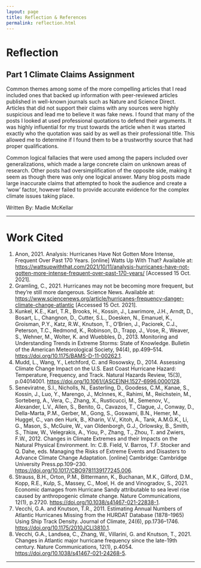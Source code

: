 ```yaml
---
layout: page
title: Reflection & References  
permalink: reflection.html
---
```

# Reflection 
## Part 1 Climate Claims Assignment
Common themes among some of the more compelling articles that I read included ones that backed up information with peer-reviewed articles published in well-known journals such as Nature and Science Direct. Articles that did not support their claims with any sources were highly suspicious and lead me to believe it was fake news. I found that many of the posts I looked at used professional quotations to defend their arguments. It was highly influential for my trust towards the article when it was started exactly who the quotation was said by as well as their professional title. This allowed me to determine if I found them to be a trustworthy source that had proper qualifications. 

Common logical fallacies that were used among the papers included over generalizations, which made a large concrete claim on unknown areas of research. Other posts had oversimplification of the opposite side, making it seem as though there was only one logical answer. Many blog posts made large inaccurate claims that attempted to hook the audience and create a ‘wow’ factor, however failed to provide accurate evidence for the complex climate issues taking place. 


Written By: Madie McKellar

---

# Work Cited
1. Anon, 2021. Analysis: Hurricanes Have Not Gotten More Intense, Frequent Over Past 170 Years. [online] Watts Up With That? Available at: <https://wattsupwiththat.com/2021/10/11/analysis-hurricanes-have-not-gotten-more-intense-frequent-over-past-170-years/> [Accessed 15 Oct. 2021].
1. Gramling, C., 2021. Hurricanes may not be becoming more frequent, but they’re still more dangerous. Science News. Available at: <https://www.sciencenews.org/article/hurricanes-frequency-danger-climate-change-atlantic> [Accessed 15 Oct. 2021].
1. Kunkel, K.E., Karl, T.R., Brooks, H., Kossin, J., Lawrimore, J.H., Arndt, D., Bosart, L., Changnon, D., Cutter, S.L., Doesken, N., Emanuel, K., Groisman, P.Y., Katz, R.W., Knutson, T., O’Brien, J., Paciorek, C.J., Peterson, T.C., Redmond, K., Robinson, D., Trapp, J., Vose, R., Weaver, S., Wehner, M., Wolter, K. and Wuebbles, D., 2013. Monitoring and Understanding Trends in Extreme Storms: State of Knowledge. Bulletin of the American Meteorological Society, 94(4), pp.499–514. <https://doi.org/10.1175/BAMS-D-11-00262.1>.
1. Mudd, L., Wang, Y., Letchford, C. and Rosowsky, D., 2014. Assessing Climate Change Impact on the U.S. East Coast Hurricane Hazard: Temperature, Frequency, and Track. Natural Hazards Review, 15(3), p.04014001. <https://doi.org/10.1061/(ASCE)NH.1527-6996.0000128>.
1. Seneviratne, S.I., Nicholls, N., Easterling, D., Goodess, C.M., Kanae, S., Kossin, J., Luo, Y., Marengo, J., McInnes, K., Rahimi, M., Reichstein, M., Sorteberg, A., Vera, C., Zhang, X., Rusticucci, M., Semenov, V., Alexander, L.V., Allen, S., Benito, G., Cavazos, T., Clague, J., Conway, D., Della-Marta, P.M., Gerber, M., Gong, S., Goswami, B.N., Hemer, M., Huggel, C., van den Hurk, B., Kharin, V.V., Kitoh, A., Tank, A.M.G.K., Li, G., Mason, S., McGuire, W., van Oldenborgh, G.J., Orlowsky, B., Smith, S., Thiaw, W., Velegrakis, A., Yiou, P., Zhang, T., Zhou, T. and Zwiers, F.W., 2012. Changes in Climate Extremes and their Impacts on the Natural Physical Environment. In: C.B. Field, V. Barros, T.F. Stocker and Q. Dahe, eds. Managing the Risks of Extreme Events and Disasters to Advance Climate Change Adaptation. [online] Cambridge: Cambridge University Press.pp.109–230. <https://doi.org/10.1017/CBO9781139177245.006>.
1. Strauss, B.H., Orton, P.M., Bittermann, K., Buchanan, M.K., Gilford, D.M., Kopp, R.E., Kulp, S., Massey, C., Moel, H. de and Vinogradov, S., 2021. Economic damages from Hurricane Sandy attributable to sea level rise caused by anthropogenic climate change. Nature Communications, 12(1), p.2720. <https://doi.org/10.1038/s41467-021-22838-1>.
1. Vecchi, G.A. and Knutson, T.R., 2011. Estimating Annual Numbers of Atlantic Hurricanes Missing from the HURDAT Database (1878–1965) Using Ship Track Density. Journal of Climate, 24(6), pp.1736–1746. <https://doi.org/10.1175/2010JCLI3810.1>.
1. Vecchi, G.A., Landsea, C., Zhang, W., Villarini, G. and Knutson, T., 2021. Changes in Atlantic major hurricane frequency since the late-19th century. Nature Communications, 12(1), p.4054. <https://doi.org/10.1038/s41467-021-24268-5>.

---

